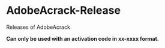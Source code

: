 # AdobeAcrack-Release
Releases of AdobeAcrack

**Can only be used with an activation code in xx-xxxx format.**
